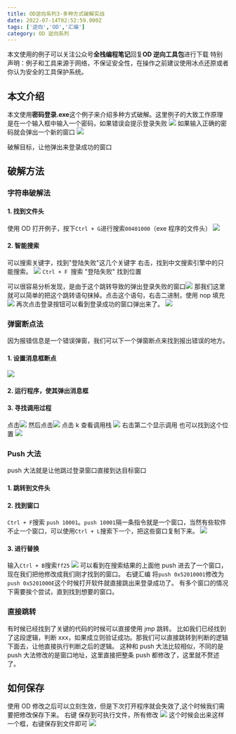 ```yaml
---
title: OD逆向系列3-多种方式破解实战
date: 2022-07-14T02:52:59.000Z
tags: ['逆向','OD','汇编']
category: OD 逆向系列
---
```

  
本文使用的例子可以关注公众号**全栈编程笔记**回复**OD 逆向工具包**进行下载
特别声明：例子和工具来源于网络，不保证安全性，在操作之前建议使用冰点还原或者你认为安全的工具保护系统。

## 本文介绍

本文使用**密码登录.exe**这个例子来介绍多种方式破解。这里例子的大致工作原理是在一个输入框中输入一个密码，如果错误会提示登录失败
![](images/FgW9EXuIDFnLA4gE7LMX_gAG3oBj.png)
如果输入正确的密码就会弹出一个新的窗口
![](images/Fr-zsO1MAH6ZHHPKvLnWJyVtMKqp.png)

破解目标，让他弹出来登录成功的窗口

## 破解方法

### 字符串破解法

#### 1. 找到文件头

使用 OD 打开例子，按下`Ctrl + G`进行搜索`00401000`（exe 程序的文件头）
![](images/Fpndel92zF6O_6yJgequoBjpgJis.png)

#### 2. 智能搜索

可以搜索关键字，找到"登陆失败"这几个关键字
右击，找到中文搜索引擎中的只能搜索。
![](images/Fo8r09YqAPxQxfWiHcJ4fGn_1FwY.png)
`Ctrl + F `搜索 "登陆失败" 找到位置

可以很容易分析发现，是由于这个跳转导致的弹出登录失败的窗口![](images/Fo9Tez1rwCLE20W9Z1lCMrEwcy99.png)
那我们这里就可以简单的把这个跳转语句抹掉。点击这个语句，右击二进制，使用 nop 填充
![](images/FmUbSywX_RpW9o2MYnsxSruGICTp.png)
再次点击登录按钮可以看到登录成功的窗口弹出来了。
![](images/Fq7f0kCf_-2Tt3L54od7ePWPdfh5.png)

### 弹窗断点法

因为报错信息是一个错误弹窗，我们可以下一个弹窗断点来找到报出错误的地方。

#### 1. 设置消息框断点

![](images/FmKN9xTM7IxWhvWIOYkh4qy5E21O.png)

#### 2. 运行程序，使其弹出消息框

#### 3. 寻找调用过程

点击![](images/FqijRWLadxi8LpDOmiLuekcNhESM.png)
然后点击![](images/FnEYDqDbEouRX5ii7iX8Ex1zXPGN.png)
点击 k 查看调用栈
![](images/FnZtL3qd0wD0BzFUd0q0sxzEfaL0.png)
右击第二个显示调用
也可以找到这个位置
![](images/FgN1aRlDkOu2hTdAaQ0nzVOroNeQ.png)

### Push 大法

push 大法就是让他跳过登录窗口直接到达目标窗口

#### 1. 跳转到文件头

#### 2. 找到窗口

`Ctrl + F`搜索 `push 10001`。`push 10001`隔一条指令就是一个窗口，当然有些软件不止一个窗口，可以使用`Ctrl + L`搜索下一个，把这些窗口复制下来。
![](images/FrYYRzOWoMCIPp2WXa2zIDtvx42t.png)

#### 3. 进行替换

输入`Ctrl + B`搜索`ff25`
![](images/FqOn7QALJ24iFcByiiGGVZ1KeHBK.png)
可以看到在搜索结果的上面他 push 进去了一个窗口，现在我们把他修改成我们刚才找到的窗口。
右键汇编 将`push 0x52010001`修改为 `push 0x5201000E`这个时候打开软件就直接跳出来登录成功了。
有多个窗口的情况下需要挨个尝试，直到找到想要的窗口。

### 直接跳转

有时候已经找到了关键的代码的时候可以直接使用 jmp 跳转。
比如我们已经找到了这段逻辑，判断 xxx，如果成立则验证成功。那我们可以直接跳转到判断的逻辑下面去，让他直接执行判断之后的逻辑。
这种和 push 大法比较相似，不同的是 push 大法修改的是窗口地址，这里直接把整条 push 都修改了，这里就不赘述了。

## 如何保存

使用 OD 修改之后可以立刻生效，但是下次打开程序就会失效了,这个时候我们需要把修改保存下来。
右键 保存到可执行文件，所有修改
![](images/FjjX-Bpl58FnrxkyuecnGVuyDkU6.png)
这个时候会出来这样一个框，右键保存到文件即可
![](images/FjZO_4xRVJC3mG_c3w4AnynP2674.png)